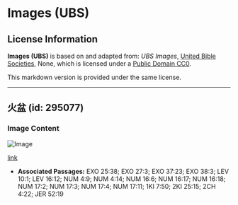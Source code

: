 # Images (UBS)

## License Information

**Images (UBS)** is based on and adapted from: _UBS Images_, [United Bible Societies](https://unitedbiblesocieties.org/), None, which is licensed under a [Public Domain CC0](https://creativecommons.org/public-domain/cc0/).

This markdown version is provided under the same license.



--------------------------------

## 火盆 (id: 295077)

### Image Content

![Image](https://cdn.aquifer.bible/aquifer-content/resources/Media/WEB-0454_firepan.jpg)

[link](https://cdn.aquifer.bible/aquifer-content/resources/Media/WEB-0454_firepan.jpg)

* **Associated Passages:** EXO 25:38; EXO 27:3; EXO 37:23; EXO 38:3; LEV 10:1; LEV 16:12; NUM 4:9; NUM 4:14; NUM 16:6; NUM 16:17; NUM 16:18; NUM 17:2; NUM 17:3; NUM 17:4; NUM 17:11; 1KI 7:50; 2KI 25:15; 2CH 4:22; JER 52:19

